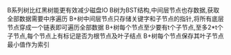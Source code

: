 B系列树比红黑树能更有效减少磁盘IO
B树为BST结构,中间层节点也存数据,获取全部数据需要中序遍历
B+树中间层节点只存储关键字和子节点的指针,将所有底层节点穿成一个链表即可遍历全部数据
B+树每个节点至少要有t个子节点,至多2\*t个子节点,每个节点上有标记是否为根节点及叶子结点
B+树每个节点保存其叶子节点最小值作为索引
